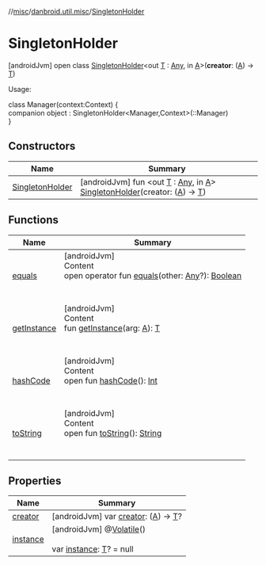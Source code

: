 //[misc](../../index.md)/[danbroid.util.misc](../index.md)/[SingletonHolder](index.md)



# SingletonHolder  
 [androidJvm] open class [SingletonHolder](index.md)<out [T](index.md) : [Any](https://kotlinlang.org/api/latest/jvm/stdlib/kotlin/-any/index.html), in [A](index.md)>(**creator**: ([A](index.md)) -> [T](index.md))

Usage:

class Manager(context:Context) {  
companion object : SingletonHolder<Manager,Context>(::Manager)  
}   


## Constructors  
  
|  Name|  Summary| 
|---|---|
| <a name="danbroid.util.misc/SingletonHolder/SingletonHolder/#kotlin.Function1[TypeParam(bounds=[kotlin.Any?]),TypeParam(bounds=[kotlin.Any])]/PointingToDeclaration/"></a>[SingletonHolder](-singleton-holder.md)| <a name="danbroid.util.misc/SingletonHolder/SingletonHolder/#kotlin.Function1[TypeParam(bounds=[kotlin.Any?]),TypeParam(bounds=[kotlin.Any])]/PointingToDeclaration/"></a> [androidJvm] fun <out [T](index.md) : [Any](https://kotlinlang.org/api/latest/jvm/stdlib/kotlin/-any/index.html), in [A](index.md)> [SingletonHolder](-singleton-holder.md)(creator: ([A](index.md)) -> [T](index.md))   <br>


## Functions  
  
|  Name|  Summary| 
|---|---|
| <a name="kotlin/Any/equals/#kotlin.Any?/PointingToDeclaration/"></a>[equals](../../danbroid.util.resource/-resource-utils/index.md#%5Bkotlin%2FAny%2Fequals%2F%23kotlin.Any%3F%2FPointingToDeclaration%2F%5D%2FFunctions%2F1288492593)| <a name="kotlin/Any/equals/#kotlin.Any?/PointingToDeclaration/"></a>[androidJvm]  <br>Content  <br>open operator fun [equals](../../danbroid.util.resource/-resource-utils/index.md#%5Bkotlin%2FAny%2Fequals%2F%23kotlin.Any%3F%2FPointingToDeclaration%2F%5D%2FFunctions%2F1288492593)(other: [Any](https://kotlinlang.org/api/latest/jvm/stdlib/kotlin/-any/index.html)?): [Boolean](https://kotlinlang.org/api/latest/jvm/stdlib/kotlin/-boolean/index.html)  <br><br><br>
| <a name="danbroid.util.misc/SingletonHolder/getInstance/#TypeParam(bounds=[kotlin.Any?])/PointingToDeclaration/"></a>[getInstance](get-instance.md)| <a name="danbroid.util.misc/SingletonHolder/getInstance/#TypeParam(bounds=[kotlin.Any?])/PointingToDeclaration/"></a>[androidJvm]  <br>Content  <br>fun [getInstance](get-instance.md)(arg: [A](index.md)): [T](index.md)  <br><br><br>
| <a name="kotlin/Any/hashCode/#/PointingToDeclaration/"></a>[hashCode](../../danbroid.util.resource/-resource-utils/index.md#%5Bkotlin%2FAny%2FhashCode%2F%23%2FPointingToDeclaration%2F%5D%2FFunctions%2F1288492593)| <a name="kotlin/Any/hashCode/#/PointingToDeclaration/"></a>[androidJvm]  <br>Content  <br>open fun [hashCode](../../danbroid.util.resource/-resource-utils/index.md#%5Bkotlin%2FAny%2FhashCode%2F%23%2FPointingToDeclaration%2F%5D%2FFunctions%2F1288492593)(): [Int](https://kotlinlang.org/api/latest/jvm/stdlib/kotlin/-int/index.html)  <br><br><br>
| <a name="kotlin/Any/toString/#/PointingToDeclaration/"></a>[toString](../../danbroid.util.resource/-resource-utils/index.md#%5Bkotlin%2FAny%2FtoString%2F%23%2FPointingToDeclaration%2F%5D%2FFunctions%2F1288492593)| <a name="kotlin/Any/toString/#/PointingToDeclaration/"></a>[androidJvm]  <br>Content  <br>open fun [toString](../../danbroid.util.resource/-resource-utils/index.md#%5Bkotlin%2FAny%2FtoString%2F%23%2FPointingToDeclaration%2F%5D%2FFunctions%2F1288492593)(): [String](https://kotlinlang.org/api/latest/jvm/stdlib/kotlin/-string/index.html)  <br><br><br>


## Properties  
  
|  Name|  Summary| 
|---|---|
| <a name="danbroid.util.misc/SingletonHolder/creator/#/PointingToDeclaration/"></a>[creator](creator.md)| <a name="danbroid.util.misc/SingletonHolder/creator/#/PointingToDeclaration/"></a> [androidJvm] var [creator](creator.md): ([A](index.md)) -> [T](index.md)?   <br>
| <a name="danbroid.util.misc/SingletonHolder/instance/#/PointingToDeclaration/"></a>[instance](instance.md)| <a name="danbroid.util.misc/SingletonHolder/instance/#/PointingToDeclaration/"></a> [androidJvm] @[Volatile](https://kotlinlang.org/api/latest/jvm/stdlib/kotlin.jvm/-volatile/index.html)()  <br>  <br>var [instance](instance.md): [T](index.md)? = null   <br>

